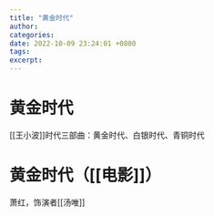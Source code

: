 ```yaml
---
title: "黄金时代"
author: 
categories: 
date: 2022-10-09 23:24:01 +0800
tags: 
excerpt: 
---
```



# 黄金时代

[[王小波]]时代三部曲：黄金时代、白银时代、青铜时代








# 黄金时代（[[电影]]）


萧红，饰演者[[汤唯]]





